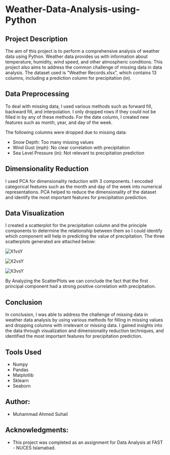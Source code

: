 # Weather-Data-Analysis-using-Python

## Project Description
The aim of this project is to perform a comprehensive analysis of weather data using Python. Weather data provides us with information about temperature, humidity, wind speed, and other atmospheric conditions. This project also aims to address the common challenge of missing data in data analysis. The dataset used is "Weather Records.xlsx", which contains 13 columns, including a prediction column for precipitation (in).

## Data Preprocessing
To deal with missing data, I used various methods such as forward fill, backward fill, and interpolation. I only dropped rows if they could not be filled in by any of these methods. For the date column, I created new features such as month, year, and day of the week.

The following columns were dropped due to missing data:
- Snow Depth: Too many missing values
- Wind Gust (mph): No clear correlation with precipitation
- Sea Level Pressure (in): Not relevant to precipitation prediction

## Dimensionality Reduction
I used PCA for dimensionality reduction with 3 components. I encoded categorical features such as the month and day of the week into numerical representations. PCA helped to reduce the dimensionality of the dataset and identify the most important features for precipitation prediction.

## Data Visualization
I created a scatterplot for the precipitation column and the principle components to determine the relationship between them so I could identify which component will help in predicting the value of precipitation.
The three scatterplots generated are attached below:

![X1vsY](https://user-images.githubusercontent.com/72251313/233482591-7a187221-fe2f-42b4-a607-5f37e73ced96.png)

![X2vsY](https://user-images.githubusercontent.com/72251313/233482610-0aa89ded-d33a-4035-99ee-b0058360e8e3.png)

![X3vsY](https://user-images.githubusercontent.com/72251313/233482641-ecb43f0c-fcd7-485d-974a-5ba39bcb3091.png)

By Analyzing the ScatterPlots we can conclude the fact that the first principal component had a strong positive correlation with precipitation.

## Conclusion
In conclusion, I was able to address the challenge of missing data in weather data analysis by using various methods for filling in missing values and dropping columns with irrelevant or missing data. I gained insights into the data through visualization and dimensionality reduction techniques, and identified the most important features for precipitation prediction.

## Tools Used
- Numpy
- Pandas
- Matplotlib
- Sklearn
- Seaborn

## Author:
- Muhammad Ahmed Suhail

## Acknowledgments:
- This project was completed as an assignment for Data Analysis at FAST - NUCES Islamabad.


